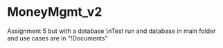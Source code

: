 # MoneyMgmt_v2
Assignment 5 but with a database
\nTest run and database in main folder and use cases are in "!Documents"
